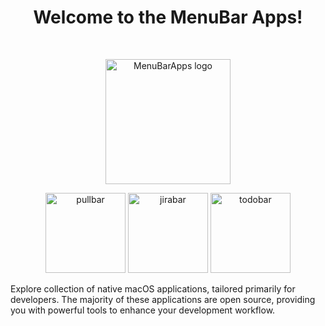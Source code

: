 <h1 align="center">Welcome to the MenuBar Apps!</h1><br>

<p align="center">
  <a href="https://getbootstrap.com/">
    <img src="https://avatars.githubusercontent.com/u/94760990?s=200&v=4" alt="MenuBarApps logo" width="200" height="200">
  </a>
</p>

<p align="center">
  <a href="https://github.com/menubar-apps/PullBar"><img width="128" alt="pullbar" src="https://github.com/user-attachments/assets/a101b393-886b-494d-8ee5-d6ca91c10c9c" /></a>
  <a href="https://github.com/menubar-apps/jirabar"><img width="128" alt="jirabar" src="https://github.com/user-attachments/assets/ac25bda6-78c8-4edf-ba2a-db5c3b52f017" /></a>
  <a href="https://github.com/menubar-apps/ToDoBar"><img width="128" alt="todobar" src="https://github.com/user-attachments/assets/b19fa845-45f1-450f-9bf9-db4cd66ab925" /></a>
</p>

Explore collection of native macOS applications, tailored primarily for developers. The majority of these applications are open source, providing you with powerful tools to enhance your development workflow.


<!--
**Here are some ideas to get you started:**

🙋‍♀️ A short introduction - what is your organization all about?
🌈 Contribution guidelines - how can the community get involved?
👩‍💻 Useful resources - where can the community find your docs? Is there anything else the community should know?
🍿 Fun facts - what does your team eat for breakfast?
🧙 Remember, you can do mighty things with the power of [Markdown](https://docs.github.com/github/writing-on-github/getting-started-with-writing-and-formatting-on-github/basic-writing-and-formatting-syntax)
-->
